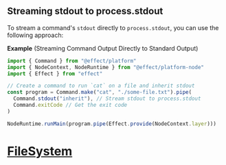 ## Streaming stdout to process.stdout

To stream a command's `stdout` directly to `process.stdout`, you can use the following approach:

**Example** (Streaming Command Output Directly to Standard Output)

```ts twoslash
import { Command } from "@effect/platform"
import { NodeContext, NodeRuntime } from "@effect/platform-node"
import { Effect } from "effect"

// Create a command to run `cat` on a file and inherit stdout
const program = Command.make("cat", "./some-file.txt").pipe(
  Command.stdout("inherit"), // Stream stdout to process.stdout
  Command.exitCode // Get the exit code
)

NodeRuntime.runMain(program.pipe(Effect.provide(NodeContext.layer)))
```

# [FileSystem](https://effect.website/docs/platform/file-system/)
